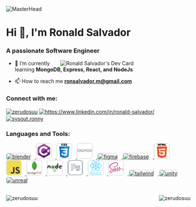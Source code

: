
![MasterHead](https://i.pinimg.com/originals/40/bf/50/40bf5022f099e7030c11e17e50f4b3da.png)


<h1 align="left">Hi 👋, I'm Ronald Salvador</h1>
<h3 align="left">A passionate Software Engineer</h3>

 <a href="https://app.daily.dev/zerudosu"><img align="right" src="https://api.daily.dev/devcards/v2/V6WQ5lTVkjqdfx3jCY3EJ.png?r=isv" width="356" alt="Ronald Salvador's Dev Card"/></a>





- 🌱 I’m currently learning **MongoDB, Express, React, and NodeJs**

- 📫 How to reach me **ronsalvador.m@gmail.com**

<h3 align="left">Connect with me:</h3>
<p align="left">
<a href="https://dev.to/zerudosuu" target="blank"><img align="center" src="https://raw.githubusercontent.com/rahuldkjain/github-profile-readme-generator/master/src/images/icons/Social/devto.svg" alt="zerudosuu" height="30" width="40" /></a>
<a href="https://linkedin.com/in/https://www.linkedin.com/in/ronald-salvador/" target="blank"><img align="center" src="https://raw.githubusercontent.com/rahuldkjain/github-profile-readme-generator/master/src/images/icons/Social/linked-in-alt.svg" alt="https://www.linkedin.com/in/ronald-salvador/" height="30" width="40" /></a>
<a href="https://fb.com/sysout.ronny" target="blank"><img align="center" src="https://raw.githubusercontent.com/rahuldkjain/github-profile-readme-generator/master/src/images/icons/Social/facebook.svg" alt="sysout.ronny" height="30" width="40" /></a>
</p>


<h3 align="left">Languages and Tools:</h3>
<p align="left"> 
 <a href="https://www.blender.org/" target="_blank" rel="noreferrer">
  <img src="https://download.blender.org/branding/community/blender_community_badge_white.svg" alt="blender" width="40" height="40" style="margin-right: 10px; border: 1px solid #ccc; border-radius: 5px;"/> </a> <a href="https://www.w3schools.com/cs/" target="_blank" rel="noreferrer"> 
   <img src="https://raw.githubusercontent.com/devicons/devicon/master/icons/csharp/csharp-original.svg" alt="csharp" width="40" height="40"style="margin-right: 10px; border: 1px solid #ccc; border-radius: 5px;"/> </a> <a href="https://www.w3schools.com/css/" target="_blank" rel="noreferrer">
    <img src="https://raw.githubusercontent.com/devicons/devicon/master/icons/css3/css3-original-wordmark.svg" alt="css3" width="40" height="40"style="margin-right: 10px; border: 1px solid #ccc; border-radius: 5px;"/> </a> <a href="https://expressjs.com" target="_blank" rel="noreferrer">
     <img src="https://raw.githubusercontent.com/devicons/devicon/master/icons/express/express-original-wordmark.svg" alt="express" width="40" height="40" style="margin-right: 10px; border: 1px solid #ccc; border-radius: 5px;"/> </a> <a href="https://www.figma.com/" target="_blank" rel="noreferrer">
     <img src="https://www.vectorlogo.zone/logos/figma/figma-icon.svg" alt="figma" width="40" height="40" style="margin-right: 10px; border: 1px solid #ccc; border-radius: 5px;"/> </a> <a href="https://firebase.google.com/" target="_blank" rel="noreferrer">
      <img src="https://www.vectorlogo.zone/logos/firebase/firebase-icon.svg" alt="firebase" width="40" height="40" style="margin-right: 10px; border: 1px solid #ccc; border-radius: 5px;"/> </a> <a href="https://www.w3.org/html/" target="_blank" rel="noreferrer">
       <img src="https://raw.githubusercontent.com/devicons/devicon/master/icons/html5/html5-original-wordmark.svg" alt="html5" width="40" height="40" style="margin-right: 10px; border: 1px solid #ccc; border-radius: 5px;"  /> </a> <a href="https://developer.mozilla.org/en-US/docs/Web/JavaScript" target="_blank" rel="noreferrer"> 
        <img src="https://raw.githubusercontent.com/devicons/devicon/master/icons/javascript/javascript-original.svg" alt="javascript" width="40" height="40" style="margin-right: 10px; border: 1px solid #ccc; border-radius: 5px;"/> </a> <a href="https://www.mongodb.com/" target="_blank" rel="noreferrer"> 
         <img src="https://raw.githubusercontent.com/devicons/devicon/master/icons/mongodb/mongodb-original-wordmark.svg" alt="mongodb" width="40" height="40" style="margin-right: 10px; border: 1px solid #ccc; border-radius: 5px;"/> </a> <a href="https://nodejs.org" target="_blank" rel="noreferrer">
          <img src="https://raw.githubusercontent.com/devicons/devicon/master/icons/nodejs/nodejs-original-wordmark.svg" alt="nodejs" width="40" height="40" style="margin-right: 10px; border: 1px solid #ccc; border-radius: 5px;"/> </a> <a href="https://www.photoshop.com/en" target="_blank" rel="noreferrer"> 
           <img src="https://raw.githubusercontent.com/devicons/devicon/master/icons/photoshop/photoshop-line.svg" alt="photoshop" width="40" height="40" style="margin-right: 10px; border: 1px solid #ccc; border-radius: 5px;"/> </a> <a href="https://reactjs.org/" target="_blank" rel="noreferrer">
           <img src="https://raw.githubusercontent.com/devicons/devicon/master/icons/react/react-original-wordmark.svg" alt="react" width="40" height="40" style="margin-right: 10px; border: 1px solid #ccc; border-radius: 5px;"/> </a> <a href="https://sass-lang.com" target="_blank" rel="noreferrer">
            <img src="https://raw.githubusercontent.com/devicons/devicon/master/icons/sass/sass-original.svg" alt="sass" width="40" height="40" style="margin-right: 10px; border: 1px solid #ccc; border-radius: 5px;"/> </a> <a href="https://tailwindcss.com/" target="_blank" rel="noreferrer">
             <img src="https://www.vectorlogo.zone/logos/tailwindcss/tailwindcss-icon.svg" alt="tailwind" width="40" height="40" style="margin-right: 10px; border: 1px solid #ccc; border-radius: 5px;"/> </a> <a href="https://unity.com/" target="_blank" rel="noreferrer"> 
              <img src="https://www.vectorlogo.zone/logos/unity3d/unity3d-icon.svg" alt="unity" width="40" height="40" style="margin-right: 10px; border: 1px solid #ccc; border-radius: 5px;"/> </a> <a href="https://unrealengine.com/" target="_blank" rel="noreferrer"> 
               <img src="https://raw.githubusercontent.com/kenangundogan/fontisto/036b7eca71aab1bef8e6a0518f7329f13ed62f6b/icons/svg/brand/unreal-engine.svg" alt="unreal" width="40" height="40" style="margin-right: 10px; border: 1px solid #ccc; border-radius: 5px;"/> </a> </p>
<br/>


<div style="display: flex; justify-content: space-between; align-items: center; width: 100%">
  <img src="https://github-readme-stats.vercel.app/api/top-langs?username=zerudosuu&show_icons=true&locale=en&layout=compact" alt="zerudosuu" style="height: 100px;" />
  <img src="https://github-readme-streak-stats.herokuapp.com/?user=zerudosuu&" alt="zerudosuu" style="height: 100px;" />

</div>

